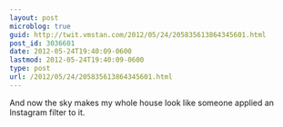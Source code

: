 ```yaml
---
layout: post
microblog: true
guid: http://twit.vmstan.com/2012/05/24/205835613864345601.html
post_id: 3036601
date: 2012-05-24T19:40:09-0600
lastmod: 2012-05-24T19:40:09-0600
type: post
url: /2012/05/24/205835613864345601.html
---
```

And now the sky makes my whole house look like someone applied an Instagram filter to it.
